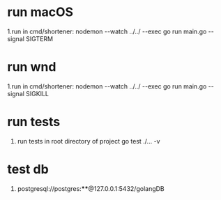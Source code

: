 # run macOS

1.run in cmd/shortener: nodemon --watch ../../ --exec go run main.go --signal SIGTERM

# run wnd

1.run in cmd/shortener: nodemon --watch ../../ --exec go run main.go --signal SIGKILL

# run tests

1. run tests in root directory of project go test ./... -v

# test db

1. postgresql://postgres:**\*\***@127.0.0.1:5432/golangDB
